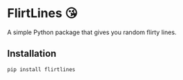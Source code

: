 # FlirtLines 😘
A simple Python package that gives you random flirty lines.  

## Installation  
```sh
pip install flirtlines
